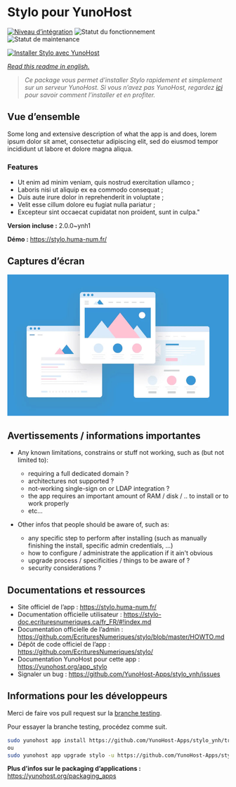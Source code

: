<!--
N.B.: This README was automatically generated by https://github.com/YunoHost/apps/tree/master/tools/README-generator
It shall NOT be edited by hand.
-->

# Stylo pour YunoHost

[![Niveau d’intégration](https://dash.yunohost.org/integration/stylo.svg)](https://dash.yunohost.org/appci/app/stylo) ![Statut du fonctionnement](https://ci-apps.yunohost.org/ci/badges/stylo.status.svg) ![Statut de maintenance](https://ci-apps.yunohost.org/ci/badges/stylo.maintain.svg)

[![Installer Stylo avec YunoHost](https://install-app.yunohost.org/install-with-yunohost.svg)](https://install-app.yunohost.org/?app=stylo)

*[Read this readme in english.](./README.md)*

> *Ce package vous permet d’installer Stylo rapidement et simplement sur un serveur YunoHost.
Si vous n’avez pas YunoHost, regardez [ici](https://yunohost.org/#/install) pour savoir comment l’installer et en profiter.*

## Vue d’ensemble

Some long and extensive description of what the app is and does, lorem ipsum dolor sit amet, consectetur adipiscing elit, sed do eiusmod tempor incididunt ut labore et dolore magna aliqua.

### Features

- Ut enim ad minim veniam, quis nostrud exercitation ullamco ;
- Laboris nisi ut aliquip ex ea commodo consequat ;
- Duis aute irure dolor in reprehenderit in voluptate ;
- Velit esse cillum dolore eu fugiat nulla pariatur ;
- Excepteur sint occaecat cupidatat non proident, sunt in culpa."


**Version incluse :** 2.0.0~ynh1

**Démo :** https://stylo.huma-num.fr/

## Captures d’écran

![Capture d’écran de Stylo](./doc/screenshots/example.jpg)

## Avertissements / informations importantes

* Any known limitations, constrains or stuff not working, such as (but not limited to):
    * requiring a full dedicated domain ?
    * architectures not supported ?
    * not-working single-sign on or LDAP integration ?
    * the app requires an important amount of RAM / disk / .. to install or to work properly
    * etc...

* Other infos that people should be aware of, such as:
    * any specific step to perform after installing (such as manually finishing the install, specific admin credentials, ...)
    * how to configure / administrate the application if it ain't obvious
    * upgrade process / specificities / things to be aware of ?
    * security considerations ?

## Documentations et ressources

* Site officiel de l’app : <https://stylo.huma-num.fr/>
* Documentation officielle utilisateur : <https://stylo-doc.ecrituresnumeriques.ca/fr_FR/#!index.md>
* Documentation officielle de l’admin : <https://github.com/EcrituresNumeriques/stylo/blob/master/HOWTO.md>
* Dépôt de code officiel de l’app : <https://github.com/EcrituresNumeriques/stylo/>
* Documentation YunoHost pour cette app : <https://yunohost.org/app_stylo>
* Signaler un bug : <https://github.com/YunoHost-Apps/stylo_ynh/issues>

## Informations pour les développeurs

Merci de faire vos pull request sur la [branche testing](https://github.com/YunoHost-Apps/stylo_ynh/tree/testing).

Pour essayer la branche testing, procédez comme suit.

``` bash
sudo yunohost app install https://github.com/YunoHost-Apps/stylo_ynh/tree/testing --debug
ou
sudo yunohost app upgrade stylo -u https://github.com/YunoHost-Apps/stylo_ynh/tree/testing --debug
```

**Plus d’infos sur le packaging d’applications :** <https://yunohost.org/packaging_apps>